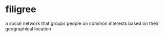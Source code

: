 # filigree
a social network that groups people on common interests based on their geographical location
